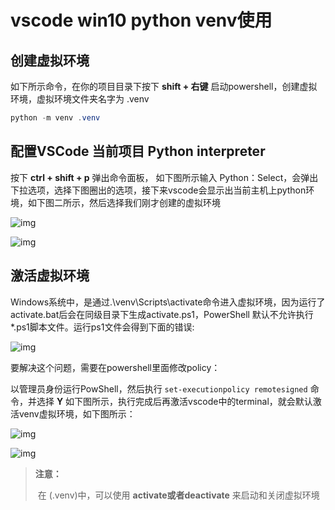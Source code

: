 # vscode win10 python venv使用

## 创建虚拟环境
如下所示命令，在你的项目目录下按下 **shift + 右键** 启动powershell，创建虚拟环境，虚拟环境文件夹名字为 .venv

```powershell
python -m venv .venv
```



## 配置VSCode 当前项目 Python  interpreter
按下 **ctrl + shift + p** 弹出命令面板， 如下图所示输入 Python：Select，会弹出下拉选项，选择下图圈出的选项，接下来vscode会显示出当前主机上python环境，如下图二所示，然后选择我们刚才创建的虚拟环境

![img](https://img-blog.csdnimg.cn/20190912100408997.png?x-oss-process=image/watermark,type_ZmFuZ3poZW5naGVpdGk,shadow_10,text_aHR0cHM6Ly9ibG9nLmNzZG4ubmV0L1NhbGFkYm9ibw==,size_16,color_FFFFFF,t_70)

![img](https://img-blog.csdnimg.cn/20190912100609271.png?x-oss-process=image/watermark,type_ZmFuZ3poZW5naGVpdGk,shadow_10,text_aHR0cHM6Ly9ibG9nLmNzZG4ubmV0L1NhbGFkYm9ibw==,size_16,color_FFFFFF,t_70)



## 激活虚拟环境

Windows系统中，是通过.\venv\Scripts\activate命令进入虚拟环境，因为运行了activate.bat后会在同级目录下生成activate.ps1，PowerShell 默认不允许执行*.ps1脚本文件。运行ps1文件会得到下面的错误:

![img](https://img-blog.csdnimg.cn/2019091210115445.png)

要解决这个问题，需要在powershell里面修改policy：

以管理员身份运行PowShell，然后执行 `set-executionpolicy remotesigned` 命令，并选择 **Y** 如下图所示，执行完成后再激活vscode中的terminal，就会默认激活venv虚拟环境，如下图所示：

![img](https://img-blog.csdnimg.cn/20190912101314394.png)

![img](https://img-blog.csdnimg.cn/20190912101523249.png)

   >**注意：**
   >
   >​	在 (.venv)中，可以使用 **activate或者deactivate** 来启动和关闭虚拟环境

